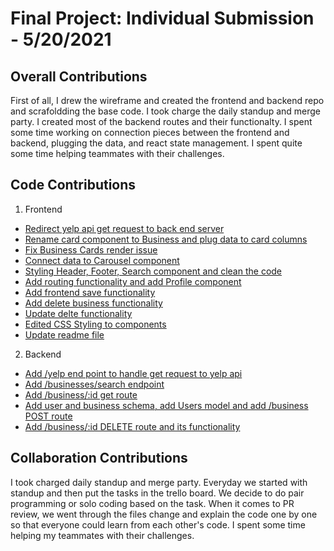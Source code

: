# Final Project: Individual Submission - 5/20/2021

## Overall Contributions

First of all, I drew the wireframe and created the frontend and backend repo and scrafoldding the base code. I took charge the daily standup and merge party. I created most of the backend routes and their functionalty. I spent some time working on connection pieces between the frontend and backend, plugging the data, and react state management. I spent quite some time helping teammates with their challenges.

## Code Contributions

1. Frontend

- [Redirect yelp api get request to back end server](https://github.com/wpiao/picknic-front-end/pull/4)
- [Rename card component to Business and plug data to card columns](https://github.com/wpiao/picknic-front-end/pull/5)
- [Fix Business Cards render issue](https://github.com/wpiao/picknic-front-end/pull/6)
- [Connect data to Carousel component](https://github.com/wpiao/picknic-front-end/pull/12)
- [Styling Header, Footer, Search component and clean the code](https://github.com/wpiao/picknic-front-end/pull/13)
- [Add routing functionality and add Profile component](https://github.com/wpiao/picknic-front-end/pull/15)
- [Add frontend save functionality](https://github.com/wpiao/picknic-front-end/pull/16)
- [Add delete business functionality](https://github.com/wpiao/picknic-front-end/pull/18)
- [Update delte functionality](https://github.com/wpiao/picknic-front-end/pull/19)
- [Edited CSS Styling to components](https://github.com/wpiao/picknic-front-end/pull/20)
- [Update readme file](https://github.com/wpiao/picknic-front-end/pull/21)

2. Backend

- [Add /yelp end point to handle get request to yelp api](https://github.com/wpiao/picknic-back-end/pull/1)
- [Add /businesses/search endpoint](https://github.com/wpiao/picknic-back-end/pull/2)
- [Add /business/:id get route](https://github.com/wpiao/picknic-back-end/pull/3)
- [Add user and business schema, add Users model and add /business POST route](https://github.com/wpiao/picknic-back-end/pull/4)
- [Add /business/:id DELETE route and its functionality](https://github.com/wpiao/picknic-back-end/pull/6)

## Collaboration Contributions

I took charged daily standup and merge party. Everyday we started with standup and then put the tasks in the trello board. We decide to do pair programming or solo coding based on the task. When it comes to PR review, we went through the files change and explain the code one by one so that everyone could learn from each other's code. I spent some time helping my teammates with their challenges.
